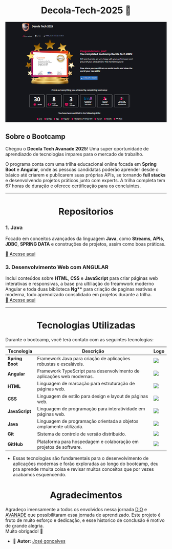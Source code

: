 <div align="center">
<h1 >Decola-Tech-2025 🚀</h1>
</div>

<img src="./assets/Congratulations.png"  >

## Sobre o Bootcamp

Chegou o **Decola Tech Avanade 2025**! Uma super oportunidade de aprendiazdo de tecnologias impares para o mercado de trabalho.

O programa conta com uma trilha educacional online focada em **Spring Boot** e **Angular**, onde as pessoas candidatas poderão aprender desde o básico até criarem e publicarem suas próprias APIs, se tornando **full stacks** e desenvolvendo projetos práticos junto com experts. A trilha completa tem 67 horas de duração e oferece certificação para os concluintes.

---

<div align="center">
<h1 >Repositorios</h1>
</div>

### 1. **Java**

Focado em conceitos avançados da linguagem **Java**, como **Streams**, **APIs**, **JDBC**, **SPRING DATA** e construções de projetos, assim como boas práticas.

[🔗 Acesse aqui](./content/Java/)

### 3. **Desenvolvimento Web com ANGULAR**

Inclui conteúdos sobre **HTML**, **CSS** e **JavaScript** para criar páginas web interativas e responsivas, a base pra ultiliação do freamwork moderno Angular e toda duas biblioteca **Ng\*\*** para criação de paginas reativas e moderna, todo aprendizado consolidado em projetos durante a trilha.  
[🔗 Acesse aqui](./content/Angular/)

---

<div align="center">
<h1 > Tecnologias Utilizadas</h1>
</div>

Durante o bootcamp, você terá contato com as seguintes tecnologias:

| Tecnologia      | Descrição                                                             | Logo                                                                                                             |
| --------------- | --------------------------------------------------------------------- | ---------------------------------------------------------------------------------------------------------------- |
| **Spring Boot** | Framework Java para criação de aplicações robustas e escaláveis.      | <img src="https://rdrblog.com.br/wp-content/uploads/2020/08/Spring-BOOT-Interview-questions-1.jpg" width="200" > |
| **Angular**     | Framework TypeScript para desenvolvimento de aplicações web modernas. | <img src="https://angular.io/assets/images/logos/angular/angular.svg" width="200">                               |
| **HTML**        | Linguagem de marcação para estruturação de páginas web.               | <img src="https://upload.wikimedia.org/wikipedia/commons/6/61/HTML5_logo_and_wordmark.svg" width="200" >         |
| **CSS**         | Linguagem de estilo para design e layout de páginas web.              | <img src="https://upload.wikimedia.org/wikipedia/commons/d/d5/CSS3_logo_and_wordmark.svg" width="200" >          |
| **JavaScript**  | Linguagem de programação para interatividade em páginas web.          | <img src="https://upload.wikimedia.org/wikipedia/commons/6/6a/JavaScript-logo.png" width="200" >                 |
| **Java**        | Linguagem de programação orientada a objetos amplamente utilizada.    | <img src="https://upload.wikimedia.org/wikipedia/en/3/30/Java_programming_language_logo.svg" width="200" >       |
| **Git**         | Sistema de controle de versão distribuído.                            | <img src="https://git-scm.com/images/logos/downloads/Git-Icon-1788C.png" width="200" >                           |
| **GitHub**      | Plataforma para hospedagem e colaboração em projetos de software.     | <img src="https://github.githubassets.com/images/modules/logos_page/GitHub-Mark.png" width="200" >               |

- Essas tecnologias são fundamentais para o desenvolvimento de aplicações modernas e forão exploradas ao longo do bootcamp, deu pra aprende rmuita coisa e revisar muitos conceitos que por vezes acabamos esquencendo.

##

<div align="center">
<h1 >Agradecimentos</h1>
</div>

Agradeço imensamente a todos os envolvidos nessa jornada [DIO](https://github.com/digitalinnovationone) e [AVANADE](https://github.com/avanade) que possibilitaram essa jornada de aprendizado. Este projeto é fruto de muito esforço e dedicação, e esse historico de conclusão é motivo de grande alegria.  
Muito obrigado! 🚀

- 📌 **Autor:** [José gonçalves](https://github.com/JoseGoncalvess)
